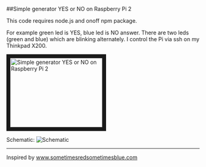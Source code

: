 ##Simple generator YES or NO on Raspberry Pi 2

This code requires node.js and onoff npm package.

For example green led is YES, blue led is NO answer. There are two leds (green and blue) which are blinking alternately.
I control the Pi via ssh on my Thinkpad X200.


<a href="http://www.youtube.com/watch?feature=player_embedded&v=PTwCdgBn_Ow" target="_blank"><img src="http://img.youtube.com/vi/PTwCdgBn_Ow/0.jpg" 
alt="Simple generator YES or NO on Raspberry Pi 2" width="240" height="180" border="10" /></a>


Schematic:
![Schematic](https://raw.githubusercontent.com/debian-sh/Generator-YES-NO-raspberrypi/master/project_bb.png)

---

Inspired by www.sometimesredsometimesblue.com
